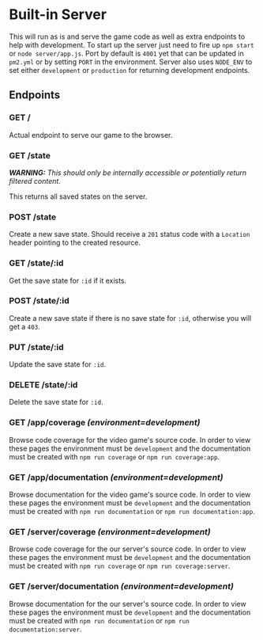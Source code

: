 # Built-in Server

This will run as is and serve the game code as well as extra endpoints to help with development. To start up the server
just need to fire up `npm start` or `node server/app.js`. Port by default is `4001` yet that can be updated in `pm2.yml`
or by setting `PORT` in the environment. Server also uses `NODE_ENV` to set either `development` or `production` for
returning development endpoints.

## Endpoints

### GET /

Actual endpoint to serve our game to the browser.

### GET /state

***WARNING:** This should only be internally accessible or potentially return filtered content.*

This returns all saved states on the server.

### POST /state

Create a new save state. Should receive a `201` status code with a `Location` header pointing to the created resource.

### GET /state/:id

Get the save state for `:id` if it exists.

### POST /state/:id

Create a new save state if there is no save state for `:id`, otherwise you will get a `403`.

### PUT /state/:id

Update the save state for `:id`.

### DELETE /state/:id

Delete the save state for `:id`.

### GET /app/coverage *(environment=development)*

Browse code coverage for the video game's source code. In order to view these pages the environment must be
`development` and the documentation must be created with `npm run coverage` or `npm run coverage:app`.

### GET /app/documentation *(environment=development)*

Browse documentation for the video game's source code. In order to view these pages the environment must be
`development` and the documentation must be created with `npm run documentation` or `npm run documentation:app`.

### GET /server/coverage *(environment=development)*

Browse code coverage for the our server's source code. In order to view these pages the environment must be
`development` and the documentation must be created with `npm run coverage` or `npm run coverage:server`.

### GET /server/documentation *(environment=development)*

Browse documentation for the our server's source code. In order to view these pages the environment must be
`development` and the documentation must be created with `npm run documentation` or `npm run documentation:server`.
